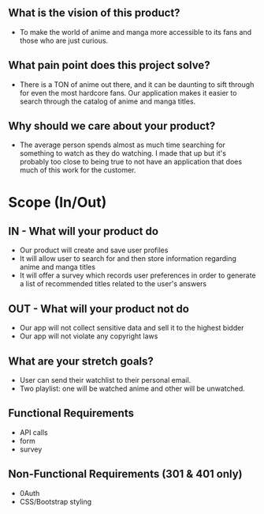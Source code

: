 ## What is the vision of this product?
- To make the world of anime and manga more accessible to its fans and those who are just curious. 

## What pain point does this project solve?
- There is a TON of anime out there, and it can be daunting to sift through for even the most hardcore fans. Our application makes it easier to search through the catalog of anime and manga titles.

## Why should we care about your product?
- The average person spends almost as much time searching for something to watch as they do watching. I made that up but it's probably too close to being true to not have an application that does much of this work for the customer.

# Scope (In/Out)
## IN - What will your product do
- Our product will create and save user profiles
- It will allow user to search for and then store information regarding anime and manga titles
- It will offer a survey which records user preferences in order to generate a list of recommended titles related to the user's answers

## OUT - What will your product not do
- Our app will not collect sensitive data and sell it to the highest bidder
- Our app will not violate any copyright laws


## What are your stretch goals?
- User can send their watchlist to their personal email.
- Two playlist: one will be watched anime and other will be unwatched. 

## Functional Requirements
- API calls
- form
- survey

## Non-Functional Requirements (301 & 401 only)
- 0Auth
- CSS/Bootstrap styling
